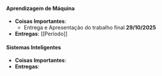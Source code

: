 
#### Aprendizagem de Máquina 

- **Coisas Importantes**:
	- Entrega e Apresentação do trabalho final **29/10/2025**
- **Entregas**:
		[[Período]]
#### Sistemas Inteligentes

 - **Coisas Importantes**:
- **Entregas**:
